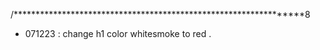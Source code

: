 /*****************************************************************8
* 071223 : change h1 color whitesmoke to red .
